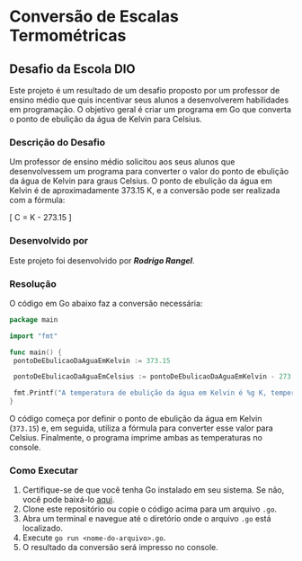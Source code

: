 # Conversão de Escalas Termométricas

## Desafio da Escola DIO 

Este projeto é um resultado de um desafio proposto por um professor de ensino médio que quis incentivar seus alunos a desenvolverem habilidades em programação. O objetivo geral é criar um programa em Go que converta o ponto de ebulição da água de Kelvin para Celsius.

### Descrição do Desafio

Um professor de ensino médio solicitou aos seus alunos que desenvolvessem um programa para converter o valor do ponto de ebulição da água de Kelvin para graus Celsius. O ponto de ebulição da água em Kelvin é de aproximadamente 373.15 K, e a conversão pode ser realizada com a fórmula:

\[
C = K - 273.15
\]

### Desenvolvido por

Este projeto foi desenvolvido por ***Rodrigo Rangel***.

### Resolução

O código em Go abaixo faz a conversão necessária:

```go
package main

import "fmt"

func main() {
 pontoDeEbulicaoDaAguaEmKelvin := 373.15

 pontoDeEbulicaoDaAguaEmCelsius := pontoDeEbulicaoDaAguaEmKelvin - 273.15

 fmt.Printf("A temperatura de ebulição da água em Kelvin é %g K, temperatura de ebulição em Celsius é %g ºC", pontoDeEbulicaoDaAguaEmKelvin, pontoDeEbulicaoDaAguaEmCelsius)
}
```

O código começa por definir o ponto de ebulição da água em Kelvin (`373.15`) e, em seguida, utiliza a fórmula para converter esse valor para Celsius. Finalmente, o programa imprime ambas as temperaturas no console.

### Como Executar

1. Certifique-se de que você tenha Go instalado em seu sistema. Se não, você pode baixá-lo [aqui](https://golang.org/dl/).
2. Clone este repositório ou copie o código acima para um arquivo `.go`.
3. Abra um terminal e navegue até o diretório onde o arquivo `.go` está localizado.
4. Execute `go run <nome-do-arquivo>.go`.
5. O resultado da conversão será impresso no console.


